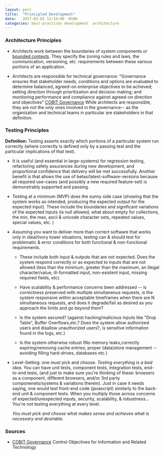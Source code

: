 ```yaml
---
layout: post
title:  "Principled Development"
date:   2017-03-01 13:34:00 -0500
categories: best-practices development  architecture
---
```


### Architecture Principles ###

- Architects work between the boundaries of system components or [bounded contexts](https://martinfowler.com/bliki/BoundedContext.html).  They specify the zoning rules and laws, the communication, versioning, etc. requirements between these various portions of an application.

- Architects are responsible for technical governance: "Governance ensures that stakeholder needs, conditions and options are evaluated to determine balanced, agreed-on enterprise objectives to be achieved; setting direction through prioritization and decision making; and monitoring performance and compliance against agreed-on direction and objectives" [COBIT Governance]   While architects are responsible, they are not the only
ones involved in the governance-- as the organization and technical teams in particular are stakeholders
in that definition.



### Testing Principles ###

**Definition:** Testing asserts exactly which portions of a particular system run correctly (where correctly is defined only by a passing test and the particular implications of that test).

-    It is useful (and essential in large-systems) for regression testing, refactoring safety assurances during new development, and proportional confidence that delivery will be met successfully.   Another benefit is that allows the use of betas/latest-software-versions because all required use-cases (and possibly a new required feature-set) is demonstrably supported and passing.

- Testing at a minimum (MVP) does the sunny side case (showing that the system works as intended, producing
the expected output for the expected input).  These include the boundaries and significant variations of the expected inputs (is null allowed, what about empty for collections, the min, the max,  ascii & unicode character sets, repeated values, special values, etc. )

- Assuming you want to deliver more than correct software that works only in ideal/ivory tower situations, testing can & should test for problematic & error conditions for both functional & non-functional requirements.

	- These include both input & outputs that are _not_ expected. Does the system respond correctly or as expected to inputs that are not allowed (less than the minimum, greater than the maximum, an illegal character/value, ill-formatted input, non-existent input, missing required fields, etc).

	- Have scalability & performance concerns been addressed --
		is correctness preserved with multiple simultaneous requests, is the system responsive within acceptable timeframes when there are N simultaneous requests, and does it degrade/fail as
		desired as you approach the limits and go beyond them?

	- Is the system secured?  (against hacking/malicious inputs like "Drop Table", Buffer Overflows,etc.?
		Does the system allow authorized users and disallow unauthorized users?,
		is sensitive information found in the logs, etc.)

	- Is the system otherwise robust (No memory leaks,correctly expiring/removing cache entries,
		proper (data)store management -- avoiding filling hard-drives, databases  etc.)


- Level-Setting:  one _must_ pick and choose.
	_Testing everything is a bad idea._   You can have unit tests, component tests,
	integration tests, end-to-end tests, (and just to make sure you're thinking of these: browsers as
	a component, different browsers, and/or 3rd party componenets/systems & variations therein).
	Just in case it needs saying, one would test front-end code (javascript) similarly to the back-end unit & component tests.  When you multiply those across concerns of expected/unexpected inputs, security, scalability, & robustness...    You're not testing everything at every level.

	_You must pick and choose what makes sense and achieves what is necessary and desirable._


### Sources ###
  - [COBIT Governance] Control Objectives for Information and Related Technology


[COBIT Governance]: https://www.isaca.org/Pages/Glossary.aspx?tid=1443&char=G

